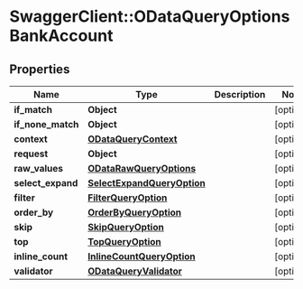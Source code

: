# SwaggerClient::ODataQueryOptionsBankAccount

## Properties
Name | Type | Description | Notes
------------ | ------------- | ------------- | -------------
**if_match** | **Object** |  | [optional] 
**if_none_match** | **Object** |  | [optional] 
**context** | [**ODataQueryContext**](ODataQueryContext.md) |  | [optional] 
**request** | **Object** |  | [optional] 
**raw_values** | [**ODataRawQueryOptions**](ODataRawQueryOptions.md) |  | [optional] 
**select_expand** | [**SelectExpandQueryOption**](SelectExpandQueryOption.md) |  | [optional] 
**filter** | [**FilterQueryOption**](FilterQueryOption.md) |  | [optional] 
**order_by** | [**OrderByQueryOption**](OrderByQueryOption.md) |  | [optional] 
**skip** | [**SkipQueryOption**](SkipQueryOption.md) |  | [optional] 
**top** | [**TopQueryOption**](TopQueryOption.md) |  | [optional] 
**inline_count** | [**InlineCountQueryOption**](InlineCountQueryOption.md) |  | [optional] 
**validator** | [**ODataQueryValidator**](ODataQueryValidator.md) |  | [optional] 


